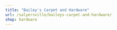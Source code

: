 ```yaml
---
title: "Bailey's Carpet and Hardware"
url: /salyersville/baileys-carpet-and-hardware/
shop: hardware
---
```

